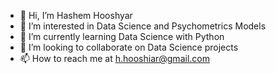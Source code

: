 - 👋 Hi, I’m Hashem Hooshyar
- 👀 I’m interested in Data Science and Psychometrics Models
- 🌱 I’m currently learning Data Science with Python
- 💞️ I’m looking to collaborate on Data Science projects
- 📫 How to reach me at h.hooshiar@gmail.com

<!---
hhooshiar/hhooshiar is a ✨ special ✨ repository because its `README.md` (this file) appears on your GitHub profile.
You can click the Preview link to take a look at your changes.
--->
